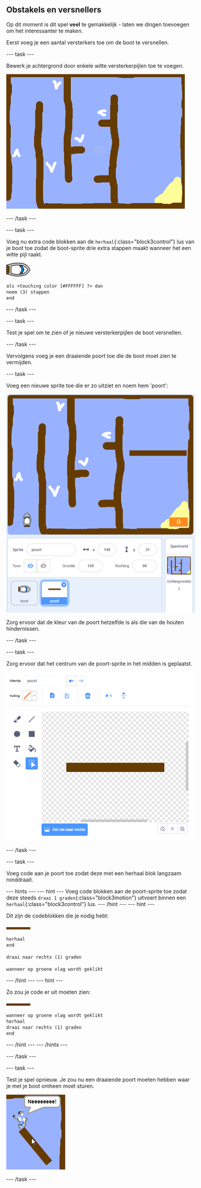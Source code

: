 ## Obstakels en versnellers

Op dit moment is dit spel **veel** te gemakkelijk - laten we dingen toevoegen om het interessanter te maken.

Eerst voeg je een aantal versterkers toe om de boot te versnellen.

--- task ---

Bewerk je achtergrond door enkele witte versterkerpijlen toe te voegen.

![screenshot](images/boat-boost.png)

--- /task ---

--- task ---

Voeg nu extra code blokken aan de `herhaal`{:class="block3control"} lus van je boot toe zodat de boot-sprite drie extra stappen maakt wanneer het een witte pijl raakt. 

![boot-sprite](images/boat_resize.png)

```blocks3
als <touching color [#FFFFFF] ?> dan
neem (3) stappen
end
```

--- /task ---

--- task ---

Test je spel om te zien of je nieuwe versterkerpijlen de boot versnellen.

--- /task ---

Vervolgens voeg je een draaiende poort toe die de boot moet zien te vermijden.

--- task ---

Voeg een nieuwe sprite toe die er zo uitziet en noem hem 'poort':

![screenshot](images/boat-gate.png)

Zorg ervoor dat de kleur van de poort hetzelfde is als die van de houten hindernissen.

--- /task ---

--- task ---

Zorg ervoor dat het centrum van de poort-sprite in het midden is geplaatst.

![screenshot](images/boat-center.png)

--- /task ---

--- task ---

Voeg code aan je poort toe zodat deze met een herhaal blok langzaam ronddraait.

--- hints ---
--- hint --- Voeg code blokken aan de poort-sprite toe zodat deze steeds `draai 1 graden`{:class="block3motion"} uitvoert binnen een `herhaal`{:class="block3control"} lus.
--- /hint ---
--- hint --- 

Dit zijn de codeblokken die je nodig hebt: 

![poort](images/gate.png)

```blocks3
herhaal
end

draai naar rechts (1) graden 

wanneer op groene vlag wordt geklikt
```

--- /hint --- 
--- hint --- 

Zo zou je code er uit moeten zien: 

![poort](images/gate.png)

```blocks3
wanneer op groene vlag wordt geklikt
herhaal 
draai naar rechts (1) graden
end
```

--- /hint ---
--- /hints ---

--- /task ---

--- task ---

Test je spel opnieuw. Je zou nu een draaiende poort moeten hebben waar je met je boot omheen moet sturen.

![screenshot](images/boat-gate-test.png)

--- /task ---